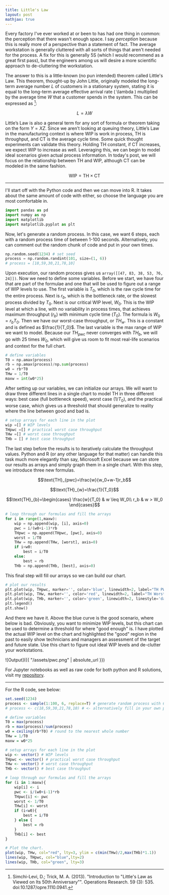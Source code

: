 ```yaml
---
title: Little's Law
layout: post
mathjax: true
---
```


Every factory I've ever worked at or been to has had one thing in common: the perception that there wasn't enough space. I say *perception* because this is really more of a perspective than a statement of fact. The average workstation is generally cluttered with all sorts of things that aren't needed for the process. A fix for this is generally 5S (which I would recommend as a great first pass), but the engineers among us will desire a more scientific approach to de-cluttering the workstation.

The answer to this is a little-known (no pun intended) theorem called Little's Law. This theorem, thought-up by John Little, originally modeled the long-term average number $L$ of customers in a stationary system, stating it is equal to the long-term average effective arrival rate \( \lambda \) multiplied by the average time $W$ that a customer spends in the system. This can be expressed as [^fn1]:

$$L=\lambda W $$ 

Little’s Law is also a general term for any sort of formula or theorem taking on the form $Y=XZ$. Since we aren’t looking at queuing theory, Little’s Law in the manufacturing context is where $\text{WIP}$ is work in process, $\text{TH}$ is throughput, and $\text{CT}$ is the average cycle time. Some quick thought experiments can validate this theory. Holding $\text{TH}$ constant, if $\text{CT}$ increases, we expect $\text{WIP}$ to increase as well. Leveraging this, we can begin to model ideal scenarios given actual process information. In today's post, we will focus on the relationship between $\text{TH}$ and $\text{WIP}$, although $\text{CT}$ can be modeled in the same fashion.

$$\text{WIP} = \text{TH} \times \text{CT}$$

---
I'll start off with the Python code and then we can move into R. It takes about the same amount of code with either, so choose the language you are most comfortable in.

~~~~~~~~ python
import pandas as pd
import numpy as np
import matplotlib
import matplotlib.pyplot as plt
~~~~~~~~
Now, let's generate a random process. In this case, we want 6 steps, each with a random process time of between 1-100 seconds. Alternatively, you can comment out the random chunk of code and put in your own times.
~~~python
np.random.seed(1234) # set seed
process = np.random.randint(101, size=(1, 6))
# process = [18,59,30,21,78,10] 
~~~
Upon execution, our random process gives us `array([[47, 83, 38, 53, 76, 24]])`. Now we need to define some variables. Before we start, we have four that are part of the formulae and one that will be used to figure out a range of WIP levels to use. The first variable is $T_0$, which is the raw cycle time for the entire process. Next is $r_b$, which is the bottleneck rate, or the slowest process divided by $T_0$. Next is our critical WIP level, $W_0$. This is the WIP level at which a line, with no variability in
process times, that achieves maximum throughput ($r_b$) with minimum cycle time ($T_0$). The formula is $W_0=r_bT_0$. Then we have our worst-case throughput, or $TH_w$. This is a constant and is defined as $\frac{1}{T_0}$. The last variable is the max range of WIP we want to model. Because our $TH_{pwc}$ never converges with $TH_b$, we will go with 25 times $W_0$, which will give us room to fit most real-life scenarios and context for the full chart.

~~~python
# define variables
T0 = np.amax(process)
rb = np.amax(process)/np.sum(process)
w0 = rb*T0
THw = 1/T0
maxw = int(w0*25)
~~~

After setting up our variables, we can initialize our arrays. We will want to draw three different lines in a single chart to model $\text{TH}$ in three different ways: best case (full bottleneck speed), worst case ($1/T_0$), and the practical worse case, which gives us a threshold that should generalize to reality where the line between good and bad is.

~~~python
# setup arrays for each line in the plot
wip =[] # WIP levels
THpwc =[] # practical worst case throughput
THw =[] # worst case throughput
THb = [] # best case throughput
~~~

The last step before the results is to iteratively calculate 
the throughput values. Python and R (or any other language for that matter) can handle this task much more elegantly than say, Microsoft Excel because we can store our results as arrays and simply graph them in a single chart. With this step, we introduce three new formulas.

$$\text{TH}_{pwc}=\frac{w}{w_0+w-1}r_b$$

$$\text{TH}_{w}=\frac{1}{T_0}$$

$$\text{TH}_{b}=\begin{cases}
\frac{w}{T_0} & w \leq W_0\\
r_b & w > W_0
\end{cases}$$

~~~python
# loop through our formulas and fill the arrays
for i in range(1,maxw):
    wip = np.append(wip, [i], axis=0)
    pwc = i/(w0+i-1)*rb
    THpwc = np.append(THpwc, [pwc], axis=0)
    worst = 1/T0
    THw = np.append(THw, [worst], axis=0)
    if i<w0:
        best = i/T0
    else:
        best = rb
    THb = np.append(THb, [best], axis=0)
~~~

This final step will fill our arrays so we can build our chart.

~~~python
# plot our results
plt.plot(wip, THpwc, marker='', color='blue', linewidth=2, label="TH PWC")
plt.plot(wip, THw, marker='', color='red', linewidth=2, label="TH Worst")
plt.plot(wip, THb, marker='', color='green', linewidth=2, linestyle='dashed', label="TH Best")
plt.legend()
plt.show()
~~~
And there we have it. Above the blue curve is the good scenario, where below is bad. Obviously, you want to minimize WIP levels, but this chart can be used to determine a threshold for where "good enough" is. I have plotted the actual WIP level on the chart and highlighted the "good" region in the past to easily show technicians and managers an assessment of the target and future state. Use this chart to figure out ideal WIP levels and de-clutter your workstations.

![Output]({{ "/assets/pwc.png" | absolute_url }})

For Jupyter notebooks as well as raw code for both python and R solutions, visit my [repository](https://github.com/mattrauch/littleslaw).

---

For the R code, see below:

~~~R
set.seed(1234)
process <- sample(1:100, 6, replace=T) # generate random process with 6 steps with times between 1-100 units time
# process <- c(18,59,30,21,78,10) # <- alternatively fill in your own process times

# define variables
T0 = max(process)
rb = max(process)/sum(process)
w0 = ceiling(rb*T0) # round to the nearest whole number
THw = 1/T0
maxw = w0*25

# setup arrays for each line in the plot
wip <- vector() # WIP levels
THpwc <- vector() # practical worst case throughput
THw <- vector() # worst case throughput
THb <- vector() # best case throughput

# loop through our formulas and fill the arrays
for (i in 1:maxw){
    wip[i] <- i
    pwc <- i/(w0+i-1)*rb
    THpwc[i] <- pwc
    worst <- 1/T0
    THw[i] <- worst
    if (i<w0){
        best = i/T0
    } else {
        best = rb
    }
    THb[i] <- best
}

# Plot the chart.
plot(wip, THw, col="red", lty=3, ylim = c(min(THw)/2,max(THb)*1.1))
lines(wip, THpwc, col="blue",lty=2)
lines(wip, THb, col="green", lty=3)
~~~


[^fn1]: Simchi-Levi, D.; Trick, M. A. (2013). "Introduction to "Little's Law as Viewed on Its 50th Anniversary"". Operations Research. 59 (3): 535. doi:10.1287/opre.1110.0941.
